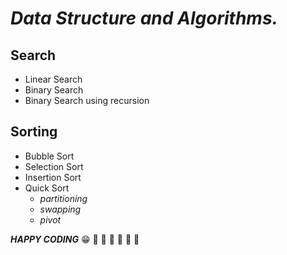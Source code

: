 # *_Data Structure and Algorithms._*
## Search
- Linear Search
- Binary Search
- Binary Search using recursion
## Sorting
- Bubble Sort
- Selection Sort
- Insertion Sort
- Quick Sort
  - _partitioning_
  - _swapping_
  - _pivot_



**_HAPPY CODING_**
:grin:
:rocket: :rocket: :rocket: :rocket: :rocket: :rocket: